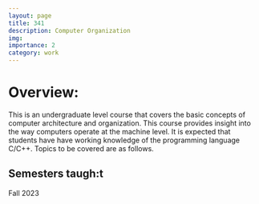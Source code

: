 ```yaml
---
layout: page
title: 341
description: Computer Organization
img: 
importance: 2
category: work
---
```


<h1>Overview:</h1>
This is an undergraduate level course that covers the basic concepts of computer architecture and
organization. This course provides insight into the way computers operate at the machine level.
It is expected that students have have working knowledge of the programming language C/C++.
Topics to be covered are as follows.

<h2>Semesters taugh:t</h2>
Fall 2023
